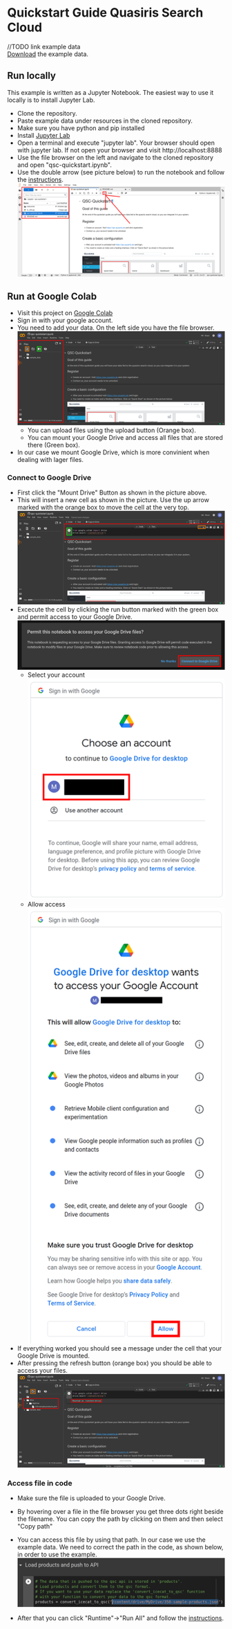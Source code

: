 # Quickstart Guide Quasiris Search Cloud

//TODO link example data<br>
[Download]() the example data.

## Run locally
This example is written as a Jupyter Notebook. The easiest way to use it locally is to install Jupyter Lab.<br>
- Clone the repository.
- Paste example data under resources in the cloned repository.
- Make sure you have python and pip installed
- Install [Jupyter Lab](https://jupyterlab.readthedocs.io/en/stable/getting_started/installation.html)
- Open a terminal and execute "jupyter lab". Your browser should open with jupyter lab. If not open your browser and visit http://localhost:8888
- Use the file browser on the left and navigate to the cloned repository and open "qsc-quickstart.ipynb".
- Use the double arrow (see picture below) to run the notebook and follow the [instructions](qsc-quickstart.ipynb).
![Run Notebook](resources/pictures/qsc_run_notebook.png)

## Run at Google Colab
- Visit this project on [Google Colab](https://colab.research.google.com/github/quasiris/qsc-quickstart/blob/main/qsc-quickstart.ipynb)
- Sign in with your google account.
- You need to add your data. On the left side you have the file browser.
![](resources/pictures/google_colab_start.png)
  - You can upload files using the upload button (Orange box).
  - You can mount your Google Drive and access all files that are stored there (Green box).
- In our case we mount Google Drive, which is more convinient when dealing with lager files.

### Connect to Google Drive
- First click the "Mount Drive" Button as shown in the picture above.
- This will insert a new cell as shown in the picture. Use the up arrow marked with the orange box to move the cell at the very top.
![](resources/pictures/google_colab_gdrive_cell.png)
- Excecute the cell by clicking the run button marked with the green box and permit access to your Google Drive.
![](resources/pictures/google_colab_permit_access.png)
  - Select your account<br>
  ![](resources/pictures/google_colab_permit_access_1.png)
  - Allow access<br>
  ![](resources/pictures/google_colab_permit_access_2.png)
- If everything worked you should see a message under the cell that your Google Drive is mounted.
- After pressing the refresh button (orange box) you should be able to access your files.
![](resources/pictures/google_colab_mount_success.png)

### Access file in code
- Make sure the file is uploaded to your Google Drive.
- By hovering over a file in the file browser you get three dots right beside the filename. You can copy the path by
clicking on them and then select "Copy path"
- You can access this file by using that path. In our case we use the example data. We need to correct the path in the code,
as shown below, in order to use the example.
![](resources/pictures/google_colab_path.png)

- After that you can click "Runtime"->"Run All" and follow the [instructions](qsc-quickstart.ipynb).